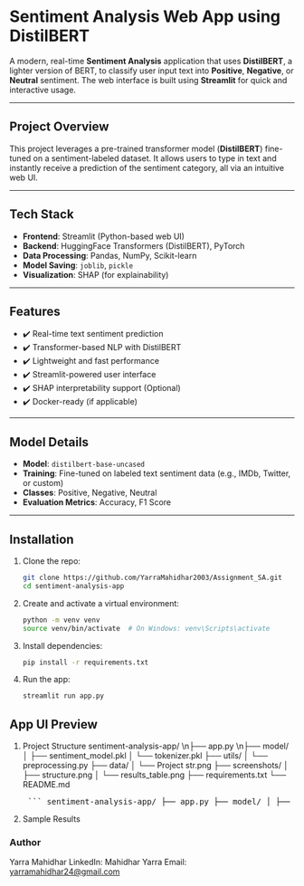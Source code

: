 # Sentiment Analysis Web App using DistilBERT

A modern, real-time **Sentiment Analysis** application that uses **DistilBERT**, a lighter version of BERT, to classify user input text into **Positive**, **Negative**, or **Neutral** sentiment. The web interface is built using **Streamlit** for quick and interactive usage.

---

## Project Overview

This project leverages a pre-trained transformer model (**DistilBERT**) fine-tuned on a sentiment-labeled dataset. It allows users to type in text and instantly receive a prediction of the sentiment category, all via an intuitive web UI.

---

## Tech Stack

- **Frontend**: Streamlit (Python-based web UI)
- **Backend**: HuggingFace Transformers (DistilBERT), PyTorch
- **Data Processing**: Pandas, NumPy, Scikit-learn
- **Model Saving**: `joblib`, `pickle`
- **Visualization**: SHAP (for explainability)

---

## Features

- ✔️ Real-time text sentiment prediction
- ✔️ Transformer-based NLP with DistilBERT
- ✔️ Lightweight and fast performance
- ✔️ Streamlit-powered user interface
- ✔️ SHAP interpretability support (Optional)
- ✔️ Docker-ready (if applicable)

---

## Model Details

- **Model**: `distilbert-base-uncased`
- **Training**: Fine-tuned on labeled text sentiment data (e.g., IMDb, Twitter, or custom)
- **Classes**: Positive, Negative, Neutral
- **Evaluation Metrics**: Accuracy, F1 Score

---

## Installation

1. Clone the repo:
   ```bash
   git clone https://github.com/YarraMahidhar2003/Assignment_SA.git
   cd sentiment-analysis-app
2. Create and activate a virtual environment:
   ```bash
   python -m venv venv
   source venv/bin/activate  # On Windows: venv\Scripts\activate
3. Install dependencies:
   ```bash
   pip install -r requirements.txt
5. Run the app:
   ```bash
   streamlit run app.py
   
## App UI Preview
1. Project Structure
   sentiment-analysis-app/
   \n├── app.py
   \n├── model/
   │   ├── sentiment_model.pkl
   │   └── tokenizer.pkl
   ├── utils/
   │   └── preprocessing.py
   ├── data/
   │   └── Project str.png
   ├── screenshots/
   │   ├── structure.png
   │   └── results_table.png
   ├── requirements.txt
   └── README.md

   <pre> ``` sentiment-analysis-app/ ├── app.py ├── model/ │ ├── sentiment_model.pkl │ └── tokenizer.pkl ├── utils/ │ └── preprocessing.py ├──     data/ │ └── Project str.png ├── screenshots/ │ ├── structure.png │ └── results_table.png ├── requirements.txt └── README.md ``` </pre>
3. Sample Results
   


### Author
Yarra Mahidhar
LinkedIn: Mahidhar Yarra
Email: yarramahidhar24@gmail.com


